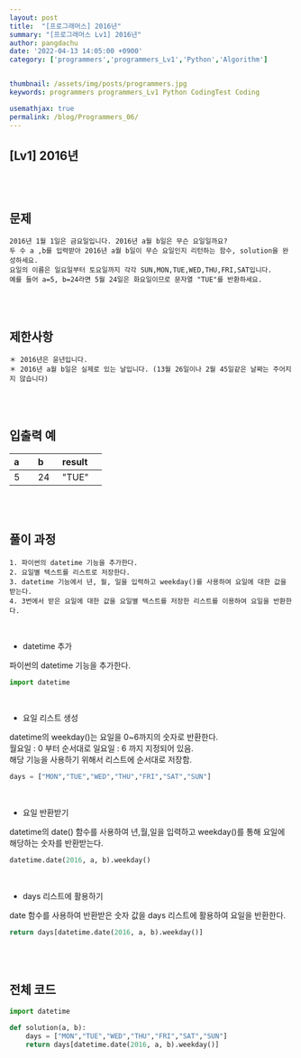 ```yaml
---
layout: post
title:  "[프로그래머스] 2016년"
summary: "[프로그래머스 Lv1] 2016년"
author: pangdachu
date: '2022-04-13 14:05:00 +0900'
category: ['programmers','programmers_Lv1','Python','Algorithm']


thumbnail: /assets/img/posts/programmers.jpg
keywords: programmers programmers_Lv1 Python CodingTest Coding

usemathjax: true
permalink: /blog/Programmers_06/
---
```


## [Lv1] 2016년
<br>
<br>


문제
---------
```
2016년 1월 1일은 금요일입니다. 2016년 a월 b일은 무슨 요일일까요?     
두 수 a ,b를 입력받아 2016년 a월 b일이 무슨 요일인지 리턴하는 함수, solution을 완성하세요.      
요일의 이름은 일요일부터 토요일까지 각각 SUN,MON,TUE,WED,THU,FRI,SAT입니다.       
예를 들어 a=5, b=24라면 5월 24일은 화요일이므로 문자열 "TUE"를 반환하세요.           
```
<br>
<br>

제한사항
---------
```
＊ 2016년은 윤년입니다.       
＊ 2016년 a월 b일은 실제로 있는 날입니다. (13월 26일이나 2월 45일같은 날짜는 주어지지 않습니다)      
```
<br>
<br>

입출력 예
---------

|a&nbsp;&nbsp;&nbsp;&nbsp;|b&nbsp;&nbsp;&nbsp;&nbsp;|result&nbsp;&nbsp;&nbsp;&nbsp;|          
|---------|---------|---------|
|  5  |  24  |  "TUE"  |      
            
<br>
<br>

풀이 과정
---------
```
1. 파이썬의 datetime 기능을 추가한다.    
2. 요일별 텍스트를 리스트로 저장한다.       
3. datetime 기능에서 년, 월, 일을 입력하고 weekday()를 사용하여 요일에 대한 값을 받는다.       
4. 3번에서 받은 요일에 대한 값을 요일별 텍스트를 저장한 리스트를 이용하여 요일을 반환한다.       
```
<br>

* datetime 추가     

파이썬의 datetime 기능을 추가한다.             

```python
import datetime 
```
<br>

* 요일 리스트 생성                     

datetime의 weekday()는 요일을 0~6까지의 숫자로 반환한다.     
월요일 : 0 부터 순서대로 일요일 : 6 까지 지정되어 있음.      
해당 기능을 사용하기 위해서 리스트에 순서대로 저장함.          

```python
days = ["MON","TUE","WED","THU","FRI","SAT","SUN"] 
```
<br>

* 요일 반환받기                        

datetime의 date() 함수를 사용하여 년,월,일을 입력하고 weekday()를 통해 요일에 해당하는 숫자를 반환받는다.          

```python
datetime.date(2016, a, b).weekday()
```
<br>

* days 리스트에 활용하기                                 

date 함수를 사용하여 반환받은 숫자 값을 days 리스트에 활용하여 요일을 반환한다.               

```python
return days[datetime.date(2016, a, b).weekday()]
```

<br>
<br>

전체 코드
---------
```python
import datetime

def solution(a, b):
    days = ["MON","TUE","WED","THU","FRI","SAT","SUN"]
    return days[datetime.date(2016, a, b).weekday()]
```

